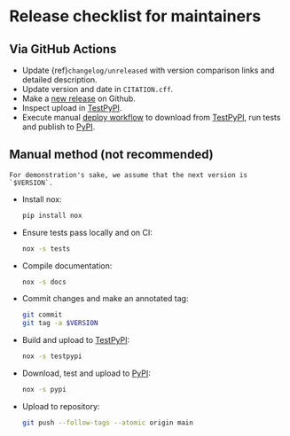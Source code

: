 # Release checklist for maintainers

## Via GitHub Actions

- Update {ref}`changelog/unreleased` with version comparison links and detailed
  description.
- Update version and date in `CITATION.cff`.
- Make a [new release] on Github.
- Inspect upload in [TestPyPI].
- Execute manual [deploy workflow] to download from [TestPyPI], run tests and publish to
  [PyPI].

## Manual method (not recommended)

```{note}
For demonstration's sake, we assume that the next version is `$VERSION`.
```

- Install nox:

  ```bash
  pip install nox
  ```

- Ensure tests pass locally and on CI:

  ```bash
  nox -s tests
  ```

- Compile documentation:

  ```bash
  nox -s docs
  ```

- Commit changes and make an annotated tag:

  ```bash
  git commit
  git tag -a $VERSION
  ```

- Build and upload to [TestPyPI]:

  ```bash
  nox -s testpypi
  ```

- Download, test and upload to [PyPI]:

  ```bash
  nox -s pypi
  ```

- Upload to repository:

  ```bash
  git push --follow-tags --atomic origin main
  ```

[deploy workflow]: https://github.com/snek5000/snek5000/actions/workflows/deploy.yaml
[new release]: https://github.com/snek5000/snek5000/releases/new
[pypi]: https://pypi.org/project/snek5000/
[testpypi]: https://test.pypi.org/project/snek5000/
